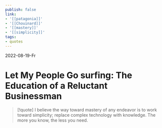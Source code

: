 ```yaml
---
publish: false
link:
- '[[patagonia]]'
- '[[Chouinard]]'
- '[[mastery]]'
- '[[simplicity]]'
tags:
- quotes
---
```

2022-08-19-Fr

# Let My People Go surfing: The Education of a Reluctant Businessman
>[!quote]
I believe the way toward mastery of any endeavor is to work toward simplicity; replace complex technology with knowledge. The more you know, the less you need.